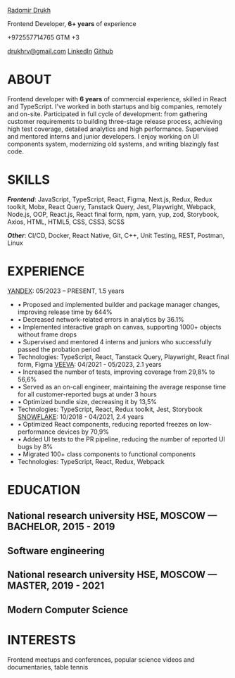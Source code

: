 [Radomir Drukh](https://www.linkedin.com/in/radomir-drukh/)

Frontend Developer, **6+ years** of experience

+972557714765 GTM +3

[drukhrv@gmail.com](mailto:drukhrv@gmail.com) [LinkedIn](https://www.linkedin.com/in/radomir-drukh/) [Github](https://github.com/Radomir-Drukh)

# ABOUT

Frontend developer with **6 years** of commercial experience, skilled in React and TypeScript. I've worked in both startups and big companies, remotely and on-site. Participated in full cycle of development: from gathering customer requirements to building three-stage release process, achieving high test coverage, detailed analytics and high performance. Supervised and mentored interns and junior developers. I enjoy working on UI components system, modernizing old systems, and writing blazingly fast code.

# SKILLS

**_Frontend_**: JavaScript, TypeScript, React, Figma, Next.js, Redux, Redux toolkit, Mobx, React Query, Tanstack Query, Jest, Playwright, Webpack, Node.js, OOP, React.js, React final form, npm, yarn, yup, zod, Storybook, Axios, HTML, HTML5, CSS, CSS3, SCSS

**_Other_**: CI/CD, Docker, React Native, Git, C++, Unit Testing, REST, Postman, Linux

# EXPERIENCE

[YANDEX](https://yandex.com/company/): 05/2023 – PRESENT, 1.5 years
- • Proposed and implemented builder and package manager changes, improving release time by 644%
- • Decreased network-related errors in analytics by 36.1%
- • Implemented interactive graph on canvas, supporting 1000+ objects without frame drops
- • Supervised and mentored 4 interns and juniors who successfully passed the probation period
- Technologies: TypeScript, React, Tanstack Query, Playwright, React final form, Figma
[VEEVA](https://www.industries.veeva.com/about): 04/2021 - 05/2023, 2.1 years
- • Increased the number of tests, improving coverage from 29,8% to 56,6%
- • Served as an on-call engineer, maintaining the average response time for all customer-reported bugs at under 3 hours
- • Optimized bundle size, decreasing it by 13,5%
- Technologies: TypeScript, React, Redux toolkit, Jest, Storybook
[SNOWFLAKE](https://www.snowflake.com/en/emea/): 10/2018 - 04/2021, 2.4 years
- • Optimized React components, reducing reported freezes on low-performance devices by 70,9%
- • Added UI tests to the PR pipeline, reducing the number of reported UI bugs by 8%
- • Migrated 100+ class components to functional components
- Technologies: TypeScript, React, Redux, Webpack

# EDUCATION

## National research university HSE, MOSCOW — BACHELOR, 2015 - 2019

## Software engineering

## National research university HSE, MOSCOW — MASTER, 2019 - 2021

## Modern Computer Science

# INTERESTS

Frontend meetups and conferences, popular science videos and documentaries, table tennis
